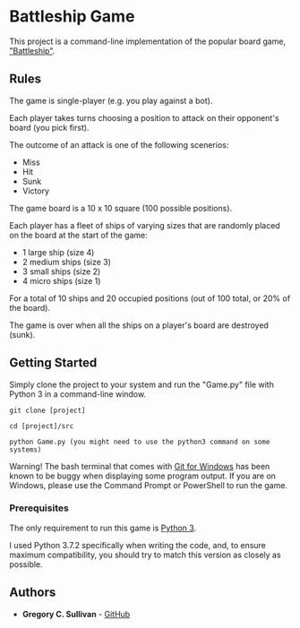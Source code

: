 
# Battleship Game

This project is a command-line implementation of the popular board game, ["Battleship"](https://en.wikipedia.org/wiki/Battleship_(game)).

## Rules

The game is single-player (e.g. you play against a bot).

Each player takes turns choosing a position to attack on their opponent's board (you pick first).

The outcome of an attack is one of the following scenerios:

* Miss
* Hit
* Sunk
* Victory

The game board is a 10 x 10 square (100 possible positions).

Each player has a fleet of ships of varying sizes that are randomly placed on the board at the start of the game:

* 1 large ship      (size 4)
* 2 medium ships    (size 3)
* 3 small ships     (size 2)
* 4 micro ships     (size 1)

For a total of 10 ships and 20 occupied positions (out of 100 total, or 20% of the board).

The game is over when all the ships on a player's board are destroyed (sunk).

## Getting Started

Simply clone the project to your system and run the "Game.py" file with Python 3 in a command-line window.

```
git clone [project]

cd [project]/src

python Game.py (you might need to use the python3 command on some systems)
```

Warning! The bash terminal that comes with [Git for Windows](https://git-scm.com/download/win) has been known to be buggy when displaying some program output. If you are on Windows, please use the Command Prompt or PowerShell to run the game.

### Prerequisites

The only requirement to run this game is [Python 3](https://www.python.org/).

I used Python 3.7.2 specifically when writing the code, and, to ensure maximum compatibility, you should try to match this version as closely as possible.

## Authors

* **Gregory C. Sullivan** - [GitHub](https://github.com/connorsullivan)
